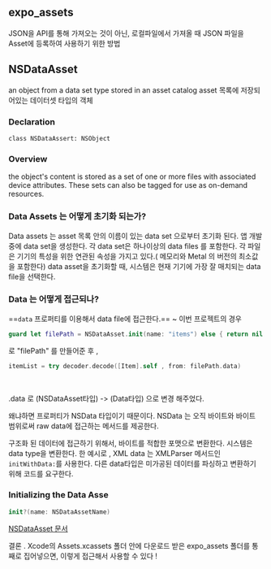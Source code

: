 ## expo_assets
JSON을 API를 통해 가져오는 것이 아닌, 로컬파일에서 가져올 때 JSON 파일을 Asset에 등록하여 사용하기 위한 방법

## NSDataAsset
an object from a data set type stored in an asset catalog
asset 목록에 저장되어있는 데이터셋 타입의 객체

### Declaration
```swift=
class NSDataAssert: NSObject
```

### Overview

the object's content is stored as a set of one or more files with associated device attributes. These sets can also be tagged for use as on-demand resources.

### Data Assets 는 어떻게 초기화 되는가?
Data assets 는 asset 목록 안의 이름이 있는 data set 으로부터 초기화 된다. 앱 개발중에 data set을 생성한다. 각 data set은 하나이상의 data files 를 포함한다. 각 파일은 기기의 특성을 위한 연관된 속성을 가지고 있다.( 메모리와 Metal 의 버전의 최소값을 포함한다) data asset을 초기화할 때, 시스템은 현재 기기에 가장 잘 매치되는 data file을 선택한다. 

### Data 는 어떻게 접근되나? 

==`data` 프로퍼티를 이용해서 data file에 접근한다.==
~ 이번 프로젝트의 경우 
```swift
guard let filePath = NSDataAsset.init(name: "items") else { return nil } 
```
로 "filePath" 를 만들어준 후 ,
```swift
itemList = try decoder.decode([Item].self , from: filePath.data) 
```
</br>

.data 로 (NSDataAsset타입) -> (Data타입) 으로 변경 해주었다. 
</br>

왜냐하면 프로퍼티가 NSData 타입이기 때문이다. NSData 는 오직 바이트와 바이트 범위로써 raw data에 접근하는 메서드를 제공한다. 

구조화 된 데이터에 접근하기 위해서, 바이트를 적합한 포맷으로 변환한다. 시스템은 data type을 변환한다. 한 예시로 , XML data 는 XMLParser 메서드인 `initWithData:`를 사용한다. 다른 data타입은 미가공된 데이터를 파싱하고 변환하기 위해 코드를 요구한다. 

### Initializing the Data Asse
```swift
init?(name: NSDataAssetName)
```

[NSDataAsset 문서](https://developer.apple.com/documentation/uikit/nsdataasset)

결론 . Xcode의 Assets.xcassets 폴더 안에 다운로드 받은 expo_assets 폴더를 통째로 집어넣으면, 이렇게 접근해서 사용할 수 있다 !
